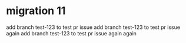 # migration 11
add branch test-123 to test pr issue
add branch test-123 to test pr issue again
add branch test-123 to test pr issue again again